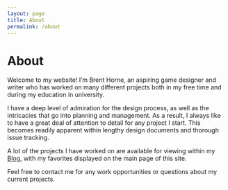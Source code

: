 ```yaml
---
layout: page
title: About
permalink: /about
---
```


# About

Welcome to my website! I’m Brent Horne, an aspiring game designer and writer who has worked on many different projects both in my free time and during my education in university.

I have a deep level of admiration for the design process, as well as the intricacies that go into planning and management. As a result, I always like to have a great deal of attention to detail for any project I start. This becomes readily apparent within lengthy design documents and thorough issue tracking.

A lot of the projects I have worked on are available for viewing within my [Blog](#), with my favorites displayed on the main page of this site.

Feel free to contact me for any work opportunities or questions about my current projects.